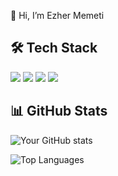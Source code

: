👋 Hi, I’m Ezher Memeti

## 🛠 Tech Stack
![](https://img.shields.io/badge/Python-3776AB?style=for-the-badge&logo=python&logoColor=white)
![](https://img.shields.io/badge/C%23-239120?style=for-the-badge&logo=csharp&logoColor=white)
![](https://img.shields.io/badge/.NET-512BD4?style=for-the-badge&logo=dotnet&logoColor=white)
![](https://img.shields.io/badge/React-20232A?style=for-the-badge&logo=react&logoColor=61DAFB)

## 📊 GitHub Stats
![Your GitHub stats](https://github-readme-stats.vercel.app/api?username=ezher-memeti&show_icons=true&theme=radical)


![Top Languages](https://github-readme-stats.vercel.app/api/top-langs/?username=yourusername&layout=compact&theme=tokyonight)

